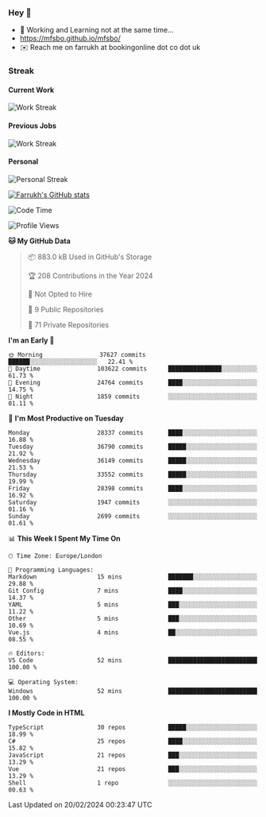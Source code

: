 ### Hey 👋

- 🏃 Working and Learning not at the same time...
- https://mfsbo.github.io/mfsbo/
- ✉️ Reach me on farrukh at bookingonline dot co dot uk

### Streak
#### Current Work
![Work Streak](https://streak-stats.demolab.com/?user=mfsbo)
#### Previous Jobs
![Work Streak](https://streak-stats.demolab.com/?user=farrukhcw)
#### Personal
![Personal Streak](https://streak-stats.demolab.com/?user=farrukhsubhani)

[![Farrukh's GitHub stats](https://github-readme-stats.vercel.app/api?username=mfsbo&hide=stars&count_private=true)](https://github.com/mfsbo/)

<!--START_SECTION:waka-->
![Code Time](http://img.shields.io/badge/Code%20Time-577%20hrs%2056%20mins-blue)

![Profile Views](http://img.shields.io/badge/Profile%20Views-0-blue)

**🐱 My GitHub Data** 

> 📦 883.0 kB Used in GitHub's Storage 
 > 
> 🏆 208 Contributions in the Year 2024
 > 
> 🚫 Not Opted to Hire
 > 
> 📜 9 Public Repositories 
 > 
> 🔑 71 Private Repositories 
 > 
**I'm an Early 🐤** 

```text
🌞 Morning                37627 commits       ██████░░░░░░░░░░░░░░░░░░░   22.41 % 
🌆 Daytime                103622 commits      ███████████████░░░░░░░░░░   61.73 % 
🌃 Evening                24764 commits       ████░░░░░░░░░░░░░░░░░░░░░   14.75 % 
🌙 Night                  1859 commits        ░░░░░░░░░░░░░░░░░░░░░░░░░   01.11 % 
```
📅 **I'm Most Productive on Tuesday** 

```text
Monday                   28337 commits       ████░░░░░░░░░░░░░░░░░░░░░   16.88 % 
Tuesday                  36790 commits       █████░░░░░░░░░░░░░░░░░░░░   21.92 % 
Wednesday                36149 commits       █████░░░░░░░░░░░░░░░░░░░░   21.53 % 
Thursday                 33552 commits       █████░░░░░░░░░░░░░░░░░░░░   19.99 % 
Friday                   28398 commits       ████░░░░░░░░░░░░░░░░░░░░░   16.92 % 
Saturday                 1947 commits        ░░░░░░░░░░░░░░░░░░░░░░░░░   01.16 % 
Sunday                   2699 commits        ░░░░░░░░░░░░░░░░░░░░░░░░░   01.61 % 
```


📊 **This Week I Spent My Time On** 

```text
🕑︎ Time Zone: Europe/London

💬 Programming Languages: 
Markdown                 15 mins             ███████░░░░░░░░░░░░░░░░░░   29.88 % 
Git Config               7 mins              ████░░░░░░░░░░░░░░░░░░░░░   14.37 % 
YAML                     5 mins              ███░░░░░░░░░░░░░░░░░░░░░░   11.22 % 
Other                    5 mins              ███░░░░░░░░░░░░░░░░░░░░░░   10.69 % 
Vue.js                   4 mins              ██░░░░░░░░░░░░░░░░░░░░░░░   08.55 % 

🔥 Editors: 
VS Code                  52 mins             █████████████████████████   100.00 % 

💻 Operating System: 
Windows                  52 mins             █████████████████████████   100.00 % 
```

**I Mostly Code in HTML** 

```text
TypeScript               30 repos            █████░░░░░░░░░░░░░░░░░░░░   18.99 % 
C#                       25 repos            ████░░░░░░░░░░░░░░░░░░░░░   15.82 % 
JavaScript               21 repos            ███░░░░░░░░░░░░░░░░░░░░░░   13.29 % 
Vue                      21 repos            ███░░░░░░░░░░░░░░░░░░░░░░   13.29 % 
Shell                    1 repo              ░░░░░░░░░░░░░░░░░░░░░░░░░   00.63 % 
```




 Last Updated on 20/02/2024 00:23:47 UTC
<!--END_SECTION:waka-->
<!--
**mfsbo/mfsbo** is a ✨ _special_ ✨ repository because its `README.md` (this file) appears on your GitHub profile.

Here are some ideas to get you started:

- 🔭 I’m currently working on ...
- 🌱 I’m currently learning ...
- 👯 I’m looking to collaborate on ...
- 🤔 I’m looking for help with ...
- 💬 Ask me about ...
- 📫 How to reach me: ...
- 😄 Pronouns: ...
- ⚡ Fun fact: ...
-->
